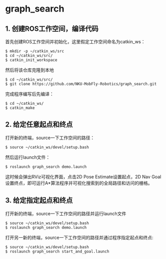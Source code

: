 # graph_search

## 1. 创建ROS工作空间，编译代码
首先创建ROS工作空间并初始化，这里假定工作空间命名为catkin_ws：
```
$ mkdir -p ~/catkin_ws/src
$ cd ~/catkin_ws/src/
$ catkin_init_workspace
```
然后将该仓库克隆到本地
```
$ cd ~/catkin_ws/src/
$ git clone https://github.com/NKU-MobFly-Robotics/graph_search.git
```
完成程序编写后先编译：
```
$ cd ~/catkin_ws/
$ catkin_make
```

## 2. 给定任意起点和终点
打开新的终端，source一下工作空间的路径：
```
$ source ~/catkin_ws/devel/setup.bash
```

然后运行launch文件：
```
$ roslaunch graph_search demo.launch
```

这时候会弹出RViz可视化界面，点击2D Pose Estimate设置起点，2D Nav Goal设置终点，即可运行A*算法程序并可视化搜索到的全局路径和访问的栅格。

## 3. 给定指定起点和终点
打开新的终端，source一下工作空间的路径并运行launch文件
```
$ source ~/catkin_ws/devel/setup.bash
$ roslaunch graph_search demo.launch
```
打开另一新的终端，source一下工作空间的路径并通过程序指定起点和终点:
```
$ source ~/catkin_ws/devel/setup.bash
$ roslaunch graph_search start_and_goal.launch
```